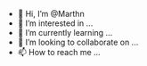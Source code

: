 - 👋 Hi, I’m @Marthn
- 👀 I’m interested in ...
- 🌱 I’m currently learning ...
- 💞️ I’m looking to collaborate on ...
- 📫 How to reach me ...

<!---
Marthn/Marthn is a ✨ special ✨ repository because its `README.md` (this file) appears on your GitHub profile.
You can click the Preview link to take a look at your changes.
--->
